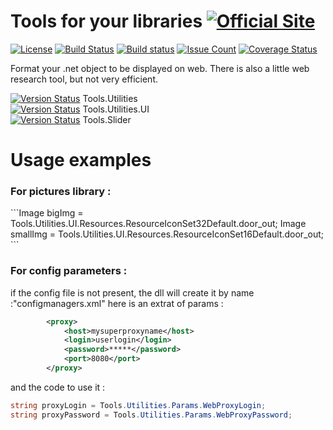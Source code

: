 # Tools for your libraries [![Official Site](https://img.shields.io/badge/site-servodroid.com-orange.svg)](http://servodroid.com)

[![License](https://img.shields.io/github/license/brandondahler/Data.HashFunction.svg)](https://raw.githubusercontent.com/ThibaultMontaufray/Tools4Libraries/master/License)
[![Build Status](https://travis-ci.org/ThibaultMontaufray/Tools4Libraries.svg?branch=master)](https://travis-ci.org/ThibaultMontaufray/Tools4Libraries) 
[![Build status](https://ci.appveyor.com/api/projects/status/sidmejyg6biq7gkr?svg=true)](https://ci.appveyor.com/project/ThibaultMontaufray/manager-database)
[![Issue Count](https://codeclimate.com/github/ThibaultMontaufray/Tools4Libraries/badges/issue_count.svg)](https://codeclimate.com/github/ThibaultMontaufray/Tools4Libraries)
[![Coverage Status](https://coveralls.io/repos/github/ThibaultMontaufray/Tools4Libraries/badge.svg?branch=master)](https://coveralls.io/github/ThibaultMontaufray/Tools4Libraries?branch=master)

Format your .net object to be displayed on web. There is also a little web research tool, but not very efficient.

[![Version Status](https://img.shields.io/nuget/v/Tools.Utilities.svg)](https://www.nuget.org/packages/Tools.Utilities/) Tools.Utilities
<br/>
[![Version Status](https://img.shields.io/nuget/v/Tools.Utilities.UI.svg)](https://www.nuget.org/packages/Tools.Utilities.UI/) Tools.Utilities.UI
<br/>
[![Version Status](https://img.shields.io/nuget/v/Tools.Slider.svg)](https://www.nuget.org/packages/Tools.Slider/) Tools.Slider
<br/>

# Usage examples

<h3>For pictures library : </h3>
```Image bigImg = Tools.Utilities.UI.Resources.ResourceIconSet32Default.door_out;
Image smallImg = Tools.Utilities.UI.Resources.ResourceIconSet16Default.door_out;
```

<h3>For config parameters :</h3>

if the config file is not present, the dll will create it by name :"configmanagers.xml"
here is an extrat of params :
```xml
		<proxy>
			<host>mysuperproxyname</host>
			<login>userlogin</login>
			<password>*****</password>
			<port>8080</port>
		</proxy>
```
and the code to use it :
```csharp
string proxyLogin = Tools.Utilities.Params.WebProxyLogin;
string proxyPassword = Tools.Utilities.Params.WebProxyPassword;
```
